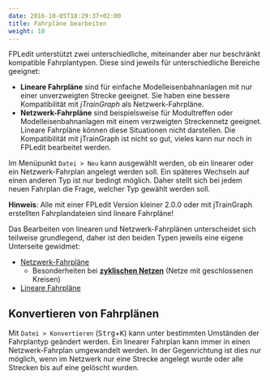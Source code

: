 ```yaml
---
date: 2016-10-05T18:29:37+02:00
title: Fahrpläne bearbeiten
weight: 10
---
```


FPLedit unterstützt zwei unterschiedliche, miteinander aber nur beschränkt kompatible Fahrplantypen. Diese sind jeweils für unterschiedliche Bereiche geeignet:

* **Lineare Fahrpläne** sind für einfache Modelleisenbahnanlagen mit nur einer unverzweigten Strecke geeignet. Sie haben eine bessere Kompatibilität mit *jTrainGraph* als Netzwerk-Fahrpläne.
* **Netzwerk-Fahrpläne** sind beispielsweise für Modultreffen oder Modelleisenbahnanlagen mit einem verzweigten Streckennetz geeignet. Lineare Fahrpläne können diese Situationen nicht darstellen. Die Kompatibilität mit jTrainGraph ist nicht so gut, vieles kann nur noch in FPLedit bearbeitet werden.

Im Menüpunkt `Datei > Neu` kann ausgewählt werden, ob ein linearer oder ein Netzwerk-Fahrplan angelegt werden soll. Ein späteres Wechseln auf einen anderen Typ ist nur bedingt möglich. Daher stellt sich bei jedem neuen Fahrplan die Frage, welcher Typ gewählt werden soll.

**Hinweis**: Alle mit einer FPLedit Version kleiner 2.0.0 oder mit jTrainGraph erstellten Fahrplandateien sind lineare Fahrpläne!

Das Bearbeiten von linearen und Netzwerk-Fahrplänen unterscheidet sich teilweise grundlegend, daher ist den beiden Typen jeweils eine eigene Unterseite gewidmet:

* [Netzwerk-Fahrpläne](network/)
    * Besonderheiten bei **[zyklischen Netzen](cycles/)** (Netze mit geschlossenen Kreisen)
* [Lineare Fahrpläne](linear/)

## Konvertieren von Fahrplänen

Mit `Datei > Konvertieren` (<kbd>Strg</kbd>+<kbd>K</kbd>) kann unter bestimmten Umständen der Fahrplantyp geändert werden. Ein linearer Fahrplan kann immer in einen Netzwerk-Fahrplan umgewandelt werden. In der Gegenrichtung ist dies nur möglich, wenn im Netzwerk nur eine Strecke angelegt wurde oder alle Strecken bis auf eine gelöscht wurden.
